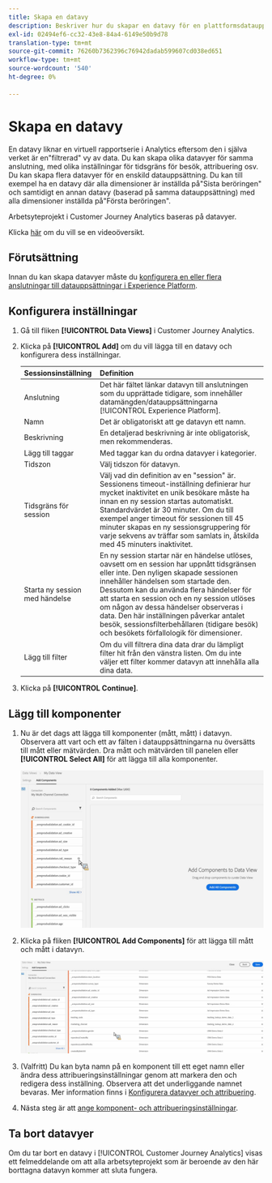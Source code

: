 ```yaml
---
title: Skapa en datavy
description: Beskriver hur du skapar en datavy för en plattformsdatauppsättning i Customer Journey Analytics (CJA).
exl-id: 02494ef6-cc32-43e8-84a4-6149e50b9d78
translation-type: tm+mt
source-git-commit: 76260b7362396c76942dadab599607cd038ed651
workflow-type: tm+mt
source-wordcount: '540'
ht-degree: 0%

---
```


# Skapa en datavy

En datavy liknar en virtuell rapportserie i Analytics eftersom den i själva verket är en&quot;filtrerad&quot; vy av data. Du kan skapa olika datavyer för samma anslutning, med olika inställningar för tidsgräns för besök, attribuering osv. Du kan skapa flera datavyer för en enskild datauppsättning. Du kan till exempel ha en datavy där alla dimensioner är inställda på&quot;Sista beröringen&quot; och samtidigt en annan datavy (baserad på samma datauppsättning) med alla dimensioner inställda på&quot;Första beröringen&quot;.

Arbetsyteprojekt i Customer Journey Analytics baseras på datavyer.

Klicka [här](https://docs.adobe.com/content/help/en/platform-learn/tutorials/cja/basic-configuration-for-data-views.html) om du vill se en videoöversikt.

## Förutsättning

Innan du kan skapa datavyer måste du [konfigurera en eller flera anslutningar till datauppsättningar i Experience Platform](/help/connections/create-connection.md).

## Konfigurera inställningar

1. Gå till fliken **[!UICONTROL Data Views]** i Customer Journey Analytics.

1. Klicka på **[!UICONTROL Add]** om du vill lägga till en datavy och konfigurera dess inställningar.

   | Sessionsinställning | Definition |
   |---|---|
   | Anslutning | Det här fältet länkar datavyn till anslutningen som du upprättade tidigare, som innehåller datamängden/datauppsättningarna [!UICONTROL Experience Platform]. |
   | Namn | Det är obligatoriskt att ge datavyn ett namn. |
   | Beskrivning | En detaljerad beskrivning är inte obligatorisk, men rekommenderas. |
   | Lägg till taggar | Med taggar kan du ordna datavyer i kategorier. |
   | Tidszon | Välj tidszon för datavyn. |
   | Tidsgräns för session | Välj vad din definition av en &quot;session&quot; är. Sessionens timeout-inställning definierar hur mycket inaktivitet en unik besökare måste ha innan en ny session startas automatiskt. Standardvärdet är 30 minuter. Om du till exempel anger timeout för sessionen till 45 minuter skapas en ny sessionsgruppering för varje sekvens av träffar som samlats in, åtskilda med 45 minuters inaktivitet. <!--This setting impacts not only your visit counts, but also how visit filter containers are evaluated, and the visit expiration logic for any eVars expiring on visit. Decreasing the session timeout will likely increase the total number of visits in your reporting, while increasing the visit timeout will likely decrease the total number of visits in your reporting. This needs to be reviewed.--> |
   | Starta ny session med händelse | En ny session startar när en händelse utlöses, oavsett om en session har uppnått tidsgränsen eller inte. Den nyligen skapade sessionen innehåller händelsen som startade den. Dessutom kan du använda flera händelser för att starta en session och en ny session utlöses om någon av dessa händelser observeras i data. Den här inställningen påverkar antalet besök, sessionsfilterbehållaren (tidigare besök) och besökets förfallologik för dimensioner. |
   | Lägg till filter | Om du vill filtrera dina data drar du lämpligt filter hit från den vänstra listen. Om du inte väljer ett filter kommer datavyn att innehålla alla dina data. |

1. Klicka på **[!UICONTROL Continue]**.

## Lägg till komponenter

1. Nu är det dags att lägga till komponenter (mått, mått) i datavyn. Observera att vart och ett av fälten i datauppsättningarna nu översätts till mått eller mätvärden. Dra mått och mätvärden till panelen eller **[!UICONTROL Select All]** för att lägga till alla komponenter.

   ![](assets/add-all-components.png)

1. Klicka på fliken **[!UICONTROL Add Components]** för att lägga till mått och mått i datavyn.

   ![](assets/add-all-components2.png)

1. (Valfritt) Du kan byta namn på en komponent till ett eget namn eller ändra dess attribueringsinställningar genom att markera den och redigera dess inställning. Observera att det underliggande namnet bevaras. Mer information finns i [Konfigurera datavyer och attribuering](/help/data-views/configure-dataviews.md).

1. Nästa steg är att [ange komponent- och attribueringsinställningar](/help/data-views/configure-dataviews.md).

## Ta bort datavyer

Om du tar bort en datavy i [!UICONTROL Customer Journey Analytics] visas ett felmeddelande om att alla arbetsyteprojekt som är beroende av den här borttagna datavyn kommer att sluta fungera.

